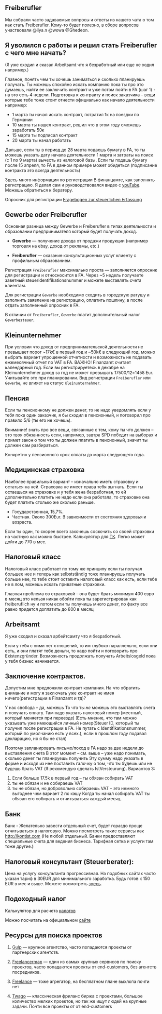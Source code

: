 ## Freiberufler
Мы собрали часто задаваемые вопросы и ответы из нашего чата о том как стать Freiberufler. Кому-то будет полезно, в сборе вопросов участвовали @ilya.n @wowa @Ghedeon.

## Я уволился с работы и решил стать Freiberufler с чего мне начать?
(Я уже сходил и сказал Arbeitsamt что я безработный или еще не ходил например.)

Главное, понять чем ты хочешь заниматься и сколько планируешь получать. Ты можешь спокойно искать компанию пока ты про это думаешь, найти ее заключить контракт и уже потом пойти в FA (шаг 1) - на это есть 4 недели. Подготовка к контракту и поиск заказчика – вещи которые тебе тоже стоит отнести официально как начало деятельности например: 

- 1 марта ты начал искать контракт, потратил 1к на поездки по Германии
- 10 марта ты нашел контракт, решил что в этом году сможешь заработать 50к
- 15 марта ты подписал контракт
- 20 марта ты начал работать

Дальше, если ты в период до 28 марта подаешь бумагу в FA, то ты можешь указать дату начала деятельности 1 марта и затраты на поиск (с 1 по 9 марта) вычесть из налоговой базы. Если ты подашь бумагу после 15 апреля, то FA в данном примере может обидеться (подписание контракта это всегда деятельность)

Здесь много информации по регистрации В финанцамте, как заполнять регистрацию. Я делал сам и руководствовался видео с [youTube](http://www.internet-einkommen.net/fragebogen-zur-steuerlichen-erfassung). Можешь обратиться к бератеру.

Опросник для регистрации  [Fragebogen zur steuerlichen Erfassung](https://www.formulare-bfinv.de/printout/034250.pdf)

## Gewerbe oder Freiberufler

Основная разница между Gewerbe и Freiberufler в типах деятельности и образовании предпринимателя который будет получать доход. 

* **Gewerbe** — получение дохода от продажи продукции (например торговля на ebay, доход от рекламы, etc.)

* **Freiberufler** — оказание консультационных услуг клиенту с профильным образованием.

Регистрация `Freiberufler` максимально проста — заполняется опросник для регистрации и относносится в FA. Через ~5 недель получаете заветный steueridentifikationsnummer и можете выставлять счета клиентам.

Для регистрации `Gewerbe` необходимо сходить в городскую ратушу и заполнить заявление на регистрацию, оплатить пошлину, а после отдать заполненный опросник в FA.

В отличии от `Freiberufler`, `Gewerbe` платит дополнительный налог `Gewerbesteuer`.
  
## Kleinunternehmer   

При условии что доход от предпринимательской деятельности не превышает порог ~17k€ в первый год и ~50k€ в следующий год, 
можно выбрать вариант упрощенной отчетности и возможность не подавать ежемесячный отчет по VAT в FA. 
ВАЖНО! Finanzamt считает календарный год. Если вы регистрируетесь в декабре на Kleinunternehmer доход за год не может превышать 17500/12=1458 Eur. Учитывайте это при планировании.
Вид регистрации `Freiberufler` или `Gewerbe`, не влияет на статус `Kleinunternehmer`. 
 
## Пенсия

Если ты пенсионному не должен денег, то не надо уведомлять если у тебя пока один заказчик, я бы сходил в пенсионный, и поговорил про правило 5/6 (ты его не хочешь).

Внимание! знать про все вещи, связанные с тем, кому ты что должен – это твоя обязанность если, например, завтра SPD победит на выборах и примет закон о том что ты должен платить в пенсионный, значит ты должен сам разбираться.

Конкретно у пенсионного срок оплаты до марта следующего года.

## Медицинская страховка
Наиболее правильный вариант – изначально иметь страховку и остаться на ней.
Страховка не имеет права тебя выгнать. Если ты остаешься на страховке и у тебя жена безработная, то ей дополнительно платить не надо если она работала, то страховке она будет платить столько же сколько раньше.
  
* Государственная, 15,7%.
* Частная. Около 300Eur. В зависимости от состояния здоровья и возраста.

Если ты один, то скорее всего захочешь соскочить со своей страховки на частную как можно быстрее. Калькулятор для [TK](https://www.tk.de/tk/versicherung-und-beitraege/beitragsrechner/selbststaendige/208528). Легко может дойти до 770 в мес.

## Налоговый класс
Налоговый класс работает по тому же принципу
если ты получал большее нее и теперь как selbstständig тоже планируешь получать больше нее, то тебе стоит оставить налоговый класс как есть, если тебе не в лом, можешь искать приватные страховки.

Главная проблема со страховкой – она будет брать минимум 400 евро в месяц
это нельзя никак обойти пока ты зарегистрирован как freiberuflich
ну и потом если ты получишь много денег, по факту все равно придется доплатить до 800 в месяц

## Arbeitsamt
Я уже сходил и сказал арбейтсамту что я безработный.

Если у тебя с ними нет отношений, то им глубоко параллельно,
если они есть, и они платят тебе деньги, то надо пойти и поговорить про Existenzgründer.
Возможность продолжать получать Arbeitslosgeld пока у тебя бизнес начинается.

## Заключение контрактов.
Допустим мне предложили контракт компания. На что обратить внимание и могу я заключать уже контракт не имея ничего(регистрации в Finanzamt и тд)?

У нас свобода – да, можешь
То что ты _не_ можешь это выставлять счета и получать оплату.
Там надо указать налоговый номер (местный, который меняется при переезде)
(Есть мнение, что там можно указывать уже имеющийся личный номер(Steuer ID, который ты получил после регистрации в FA. Не путать с Identifikationsnummer, который по умолчанию есть у всех.), если в прошлом году подавал декларацию, но я бы не стал)

Поэтому запланировать письмо/поход в FA надо за две недели до выставления счета
В этот момент – см. выше – уже надо понимать, сколько денег ты планируешь получить
Эту сумму надо указать в форме и исходя из нее поставить галочку о том, что ты будешь или не будешь брать VAT (Я рекомендую сделать IstVersteurung).
Вариантов 3:
1) Если больше 17.5k в первый год – ты обязан собирать VAT
2) ты не обязан и не собираешь VAT
3) ты не обязан, но добровольно собираешь VAT – это немного выгоднее чем вариант 2 по кэшу
Когда ты начал собирать VAT ты обязан его собирать и отчитываться каждый месяц.

## Банк
Банк - Желательно завести отдельный счет, будет гораздо проще отчитываться в налоговую. Можно посмотреть такие сервисы как http://kontist.com (Не любой отдельный. Банки предоставляют специальные счета для ведения бизнеса. Тарифная сетка и услуги там тоже другие.)

## Налоговый консультант (Steuerberater):
Цена на услугу консультанта прогрессивная. На подобных сайтах часто указан тариф в 30EUR для минимального заработка. Будь готов к 150 EUR в мес и выше. Можете посмотреть [здесь](https://www.felix1.de/).

## Подоходный налог
Калькулятор для расчета [налогов](http://www.parmentier.de/steuer/incometax.htm)

Можно посчитать на официальном [сайте](https://www.bmf-steuerrechner.de/ekst/)

## Ресурсы для поиска проектов

1. [Gulp](https://gulp.de) — крупное агентство, часто попадаются проекты от партнерских агентств.

2. [Freelancermap](https://freelancermap.de) — один из самых крупных сервисов по поиску проектов, часто попадаются проекты от end-customers, без агентств посредников.

3. [Freelance](https://www.freelance.de) — тоже агрегатор, на бесплатном плане выхлопа почти нет

4. [Twago](https://twago.com) — классическая фриланс биржа с проектами, большое количество мелких проектов, но так же ищут людей на крупные задачи. Почти все проекты от от end-customers
